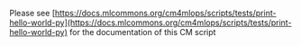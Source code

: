 Please see [https://docs.mlcommons.org/cm4mlops/scripts/tests/print-hello-world-py](https://docs.mlcommons.org/cm4mlops/scripts/tests/print-hello-world-py) for the documentation of this CM script
